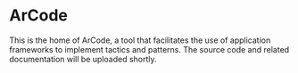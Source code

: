 # ArCode
This is the home of ArCode, a tool that facilitates the use of application frameworks to implement tactics and patterns. 
The source code and related documentation will be uploaded shortly.
